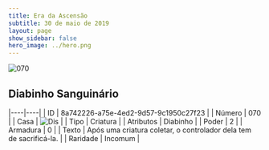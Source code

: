 ```yaml
---
title: Era da Ascensão
subtitle: 30 de maio de 2019
layout: page
show_sidebar: false
hero_image: ../hero.png
---
```


![070](https://cdn.keyforgegame.com/media/card_front/pt/435_070_86R332PPCFVM_pt.png)

## Diabinho Sanguinário

|----|----|
| ID | 8a742226-a75e-4ed2-9d57-9c1950c27f23 |
| Número | 070 |
| Casa | ![Dis](https://archonarcana.com/images/thumb/e/e8/Dis.png/22px-Dis.png "Dis") |
| Tipo | Criatura |
| Atributos | Diabinho |
| Poder | 2 |
| Armadura | 0 |
| Texto | Após uma criatura coletar, o controlador dela tem de sacrificá-la. |
| Raridade | Incomum |
